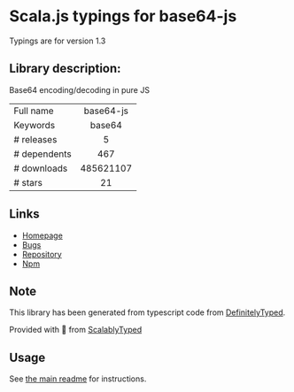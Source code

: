 
# Scala.js typings for base64-js

Typings are for version 1.3

## Library description:
Base64 encoding/decoding in pure JS

|                    |                 |
| ------------------ | :-------------: |
| Full name          | base64-js |
| Keywords           | base64 |
| # releases         | 5 |
| # dependents       | 467 |
| # downloads        | 485621107 |
| # stars            | 21 |

## Links
- [Homepage](https://github.com/beatgammit/base64-js)
- [Bugs](https://github.com/beatgammit/base64-js/issues)
- [Repository](https://github.com/beatgammit/base64-js)
- [Npm](https://www.npmjs.com/package/base64-js)
    


## Note
This library has been generated from typescript code from [DefinitelyTyped](https://definitelytyped.org).

Provided with :purple_heart: from [ScalablyTyped](https://github.com/oyvindberg/ScalablyTyped)

## Usage
See [the main readme](../../readme.md) for instructions.


